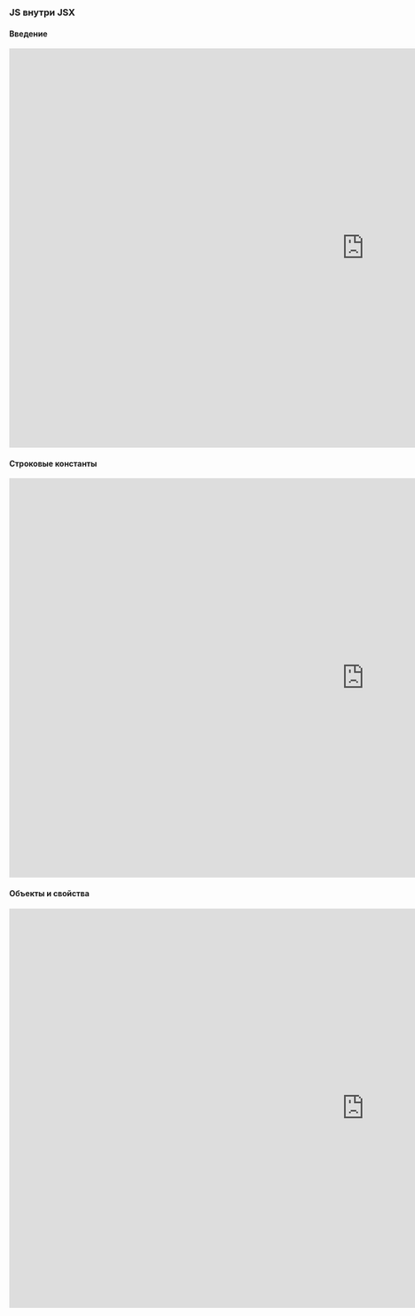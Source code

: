### JS внутри JSX

#### Введение

<iframe src="https://vk.com/video_ext.php?oid=-226936808&id=456239033&hd=3" width="1280" height="720" allow="autoplay; encrypted-media; fullscreen; picture-in-picture; screen-wake-lock;" frameborder="0" allowfullscreen></iframe>

#### Строковые константы

<iframe src="https://vk.com/video_ext.php?oid=-226936808&id=456239034&hd=3" width="1280" height="720" allow="autoplay; encrypted-media; fullscreen; picture-in-picture; screen-wake-lock;" frameborder="0" allowfullscreen></iframe>

#### Объекты и свойства

<iframe src="https://vk.com/video_ext.php?oid=-226936808&id=456239035&hd=3" width="1280" height="720" allow="autoplay; encrypted-media; fullscreen; picture-in-picture; screen-wake-lock;" frameborder="0" allowfullscreen></iframe>

